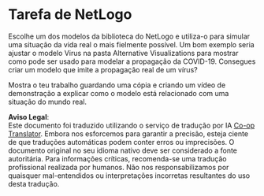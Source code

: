 <!--
CO_OP_TRANSLATOR_METADATA:
{
  "original_hash": "cf654ca60c7f86c8dad28596fb42994b",
  "translation_date": "2025-08-24T09:02:39+00:00",
  "source_file": "lessons/6-Other/23-MultiagentSystems/assignment.md",
  "language_code": "pt"
}
-->
# Tarefa de NetLogo

Escolhe um dos modelos da biblioteca do NetLogo e utiliza-o para simular uma situação da vida real o mais fielmente possível. Um bom exemplo seria ajustar o modelo Virus na pasta Alternative Visualizations para mostrar como pode ser usado para modelar a propagação da COVID-19. Consegues criar um modelo que imite a propagação real de um vírus?

Mostra o teu trabalho guardando uma cópia e criando um vídeo de demonstração a explicar como o modelo está relacionado com uma situação do mundo real.

**Aviso Legal**:  
Este documento foi traduzido utilizando o serviço de tradução por IA [Co-op Translator](https://github.com/Azure/co-op-translator). Embora nos esforcemos para garantir a precisão, esteja ciente de que traduções automáticas podem conter erros ou imprecisões. O documento original no seu idioma nativo deve ser considerado a fonte autoritária. Para informações críticas, recomenda-se uma tradução profissional realizada por humanos. Não nos responsabilizamos por quaisquer mal-entendidos ou interpretações incorretas resultantes do uso desta tradução.